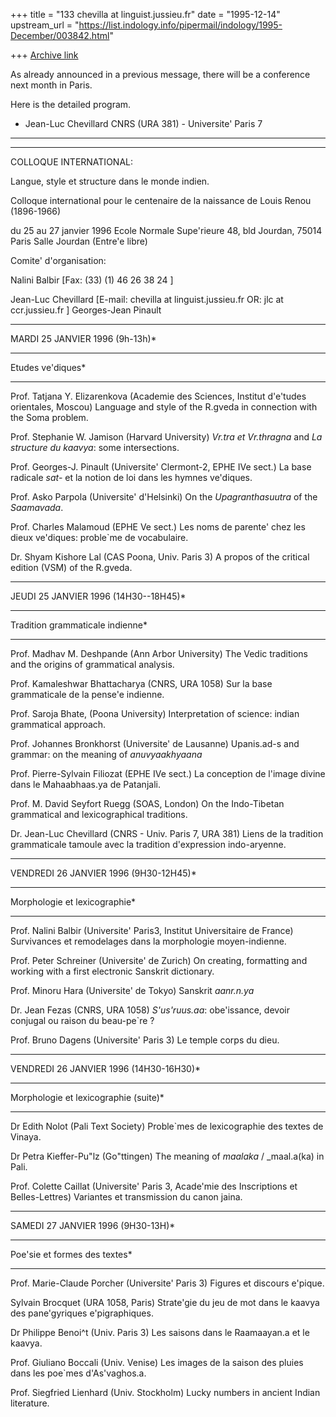 +++
title = "133 chevilla at linguist.jussieu.fr"
date = "1995-12-14"
upstream_url = "https://list.indology.info/pipermail/indology/1995-December/003842.html"

+++
[Archive link](https://list.indology.info/pipermail/indology/1995-December/003842.html)

As already announced in a previous message,
there will be a conference next month in Paris.

Here is the detailed program.

- Jean-Luc Chevillard
  CNRS (URA 381) - Universite' Paris 7

********************************************************
********************************************************


COLLOQUE INTERNATIONAL:

 Langue, style et structure dans le monde indien.

 Colloque international pour le centenaire 
    de la naissance de Louis Renou (1896-1966)

 du 25 au 27 janvier 1996
  Ecole Normale Supe'rieure
  48, bld Jourdan, 75014 Paris
  Salle Jourdan (Entre'e libre)


Comite' d'organisation:

  Nalini Balbir [Fax: (33) (1) 46 26 38 24 ]

  Jean-Luc Chevillard [E-mail: chevilla at linguist.jussieu.fr
                          OR:  jlc at ccr.jussieu.fr ]
  Georges-Jean Pinault




*******************************
MARDI 25 JANVIER 1996 (9h-13h)*
*******************************
Etudes ve'diques*
*****************

Prof. Tatjana Y. Elizarenkova (Academie des Sciences,
  Institut d'e'tudes orientales, Moscou)
  Language and style of the R.gveda 
    in connection with the Soma problem.

Prof. Stephanie W. Jamison (Harvard University)
  _Vr.tra et Vr.thragna_ and _La structure du kaavya_:
   some intersections.

Prof. Georges-J. Pinault (Universite' Clermont-2, EPHE IVe sect.)
  La base radicale _sat-_ et la notion de loi 
   dans les hymnes ve'diques.

Prof. Asko Parpola (Universite' d'Helsinki)
  On the _Upagranthasuutra_ of the _Saamavada_.

Prof. Charles Malamoud (EPHE Ve sect.)
  Les noms de parente' chez les dieux ve'diques: 
      proble`me de vocabulaire.

Dr. Shyam Kishore Lal (CAS Poona, Univ. Paris 3)
  A propos of the critical edition (VSM) of the R.gveda.


*************************************
JEUDI 25 JANVIER 1996 (14H30--18H45)*
*************************************
Tradition grammaticale indienne*
********************************

Prof. Madhav M. Deshpande (Ann Arbor University)
  The Vedic traditions 
     and the origins of grammatical analysis.

Prof. Kamaleshwar Bhattacharya (CNRS, URA 1058)
  Sur la base grammaticale de la pense'e indienne.

Prof. Saroja Bhate, (Poona University)
  Interpretation of science: indian grammatical approach.

Prof. Johannes Bronkhorst (Universite' de Lausanne)
  Upanis.ad-s and grammar:
    on the meaning of _anuvyaakhyaana_

Prof. Pierre-Sylvain Filiozat (EPHE IVe sect.)
  La conception de l'image divine 
      dans le Mahaabhaas.ya de Patanjali.

Prof. M. David Seyfort Ruegg (SOAS, London)
  On the Indo-Tibetan grammatical
       and lexicographical traditions.

Dr. Jean-Luc Chevillard (CNRS - Univ. Paris 7, URA 381)
  Liens de la tradition grammaticale tamoule
    avec la tradition d'expression indo-aryenne.


**************************************
VENDREDI 26 JANVIER 1996 (9H30-12H45)*
**************************************
Morphologie et lexicographie*
*****************************

Prof. Nalini Balbir (Universite' Paris3, 
             Institut Universitaire de France)
  Survivances et remodelages dans la morphologie moyen-indienne.

Prof. Peter Schreiner (Universite' de Zurich)
  On creating, formatting and working
    with a first electronic Sanskrit dictionary.

Prof. Minoru Hara (Universite' de Tokyo)
  Sanskrit _aanr.n.ya_

Dr. Jean Fezas (CNRS, URA 1058)
  _S'us'ruus.aa_: obe'issance, devoir conjugal
     ou raison du beau-pe`re ?

Prof. Bruno Dagens (Universite' Paris 3)
  Le temple corps du dieu.

***************************************
VENDREDI 26 JANVIER 1996 (14H30-16H30)*
***************************************
Morphologie et lexicographie (suite)*
*************************************

Dr Edith Nolot (Pali Text Society)
  Proble`mes de lexicographie des textes de Vinaya.

Dr Petra Kieffer-Pu"lz (Go"ttingen)
  The meaning of _maalaka_ / _maal.a(ka) in Pali.

Prof. Colette Caillat (Universite' Paris 3,
        Acade'mie des Inscriptions et Belles-Lettres)
  Variantes et transmission du canon jaina.


**********************************
SAMEDI 27 JANVIER 1996 (9H30-13H)*
**********************************
Poe'sie et formes des textes*
*****************************

Prof. Marie-Claude Porcher (Universite' Paris 3)
  Figures et discours e'pique.

Sylvain Brocquet (URA 1058, Paris)
  Strate'gie du jeu de mot dans le kaavya
     des pane'gyriques e'pigraphiques.

Dr Philippe Benoi^t (Univ. Paris 3)
   Les saisons dans le Raamaayan.a et le kaavya.

Prof. Giuliano Boccali (Univ. Venise)
   Les images de la saison des pluies
       dans les poe`mes d'As'vaghos.a.

Prof. Siegfried Lienhard (Univ. Stockholm)
   Lucky numbers in ancient Indian literature.








